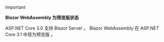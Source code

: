 > [!IMPORTANT]
> **Blazor WebAssembly 为预览版状态**
>
> ASP.NET Core 3.0 支持 Blazor Server  。 Blazor WebAssembly 在 ASP.NET Core 3.1 中现为预览版  。
